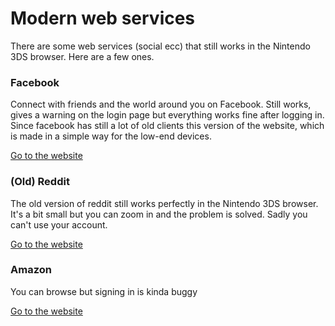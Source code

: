 # Modern web services

There are some web services (social ecc) that still works in the Nintendo 3DS browser. Here are a few ones.

### Facebook

Connect with friends and the world around you on Facebook. Still works, gives a warning on the login page but everything works fine after logging in. Since facebook has still a lot of old clients this version of the website, which is made in a simple way for the low-end devices.

[Go to the website](https://m.facebook.com/)

### (Old) Reddit

The old version of reddit still works perfectly in the Nintendo 3DS browser. It's a bit small but you can zoom in and the problem is solved. Sadly you can't use your account.

[Go to the website](https://old.reddit.com/)

### Amazon

You can browse but signing in is kinda buggy

[Go to the website](https://amazon.com/)
